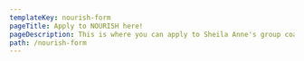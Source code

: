 ```yaml
---
templateKey: nourish-form
pageTitle: Apply to NOURISH here!
pageDescription: This is where you can apply to Sheila Anne's group coaching program, NOURISH. Get ready to dive into Mind, Body, and Soul with a great community of badass women around you!
path: /nourish-form
---
```

